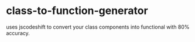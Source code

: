 # class-to-function-generator
uses jscodeshift to convert your class components into functional with 80% accuracy.
